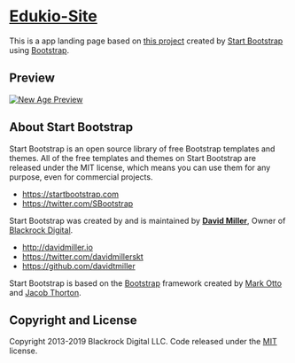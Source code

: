 # [Edukio-Site](https://edukio-site.vercel.com)

This is a app landing page based on [this project](https://github.com/BlackrockDigital/startbootstrap-new-age) created by [Start Bootstrap](http://startbootstrap.com/) using [Bootstrap](http://getbootstrap.com/).

## Preview

[![New Age Preview](https://startbootstrap.com/assets/img/screenshots/themes/new-age.png)](https://blackrockdigital.github.io/startbootstrap-new-age/)

## About Start Bootstrap

Start Bootstrap is an open source library of free Bootstrap templates and themes. All of the free templates and themes on Start Bootstrap are released under the MIT license, which means you can use them for any purpose, even for commercial projects.

* https://startbootstrap.com
* https://twitter.com/SBootstrap

Start Bootstrap was created by and is maintained by **[David Miller](http://davidmiller.io/)**, Owner of [Blackrock Digital](http://blackrockdigital.io/).

* http://davidmiller.io
* https://twitter.com/davidmillerskt
* https://github.com/davidtmiller

Start Bootstrap is based on the [Bootstrap](http://getbootstrap.com/) framework created by [Mark Otto](https://twitter.com/mdo) and [Jacob Thorton](https://twitter.com/fat).

## Copyright and License

Copyright 2013-2019 Blackrock Digital LLC. Code released under the [MIT](https://github.com/BlackrockDigital/startbootstrap-new-age/blob/gh-pages/LICENSE) license.
